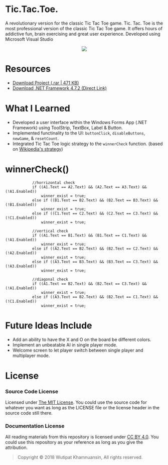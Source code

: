 # Tic.Tac.Toe.
A revolutionary version for the classic Tic Tac Toe game. Tic. Tac. Toe is the most professional version of the classic Tic Tac Toe game. It offers hours of addictive fun, brain exercising and great user experience. Developed using Microsoft Visual Studio

<p align="center">
  <img src="https://bellmcp.github.io/img/Projects_TicTacToe.jpg" />
</p>

# Resources

* [Download Project (.rar | 471 KB)](https://bellmcp.github.io/work/TicTacToe.rar)
* [Download .NET Framework 4.7.2 (Direct Link)](https://dotnet.microsoft.com/download/dotnet-framework/net472)

# What I Learned

* Developed a user interface within the Windows Forms App (.NET Framework) using ToolStrip, TextBox, Label & Button.
* Implemented functinality to the UI: `buttonClick`, `disableButtons`, `newGame`, & `resetCount`.
* Integrated Tic Tac Toe logic strategy to the `winnerCheck` function. (based on [Wikipedia's strategy](https://en.wikipedia.org/wiki/Tic-tac-toe#Strategy))

# winnerCheck()

```         
            //horrizontal check
            if ((A1.Text == A2.Text) && (A2.Text == A3.Text) && (!A1.Enabled))
                winner_exist = true;
            else if ((B1.Text == B2.Text) && (B2.Text == B3.Text) && (!B1.Enabled))
                winner_exist = true;
            else if ((C1.Text == C2.Text) && (C2.Text == C3.Text) && (!C1.Enabled))
                winner_exist = true;

            //vertical check
            if ((A1.Text == B1.Text) && (B1.Text == C1.Text) && (!A1.Enabled))
                winner_exist = true;
            else if ((A2.Text == B2.Text) && (B2.Text == C2.Text) && (!A2.Enabled))
                winner_exist = true;
            else if ((A3.Text == B3.Text) && (B3.Text == C3.Text) && (!A3.Enabled))
                winner_exist = true;

            //diagonal check
            if ((A1.Text == B2.Text) && (B2.Text == C3.Text) && (!A1.Enabled))
                winner_exist = true;
            else if ((A3.Text == B2.Text) && (B2.Text == C1.Text) && (!C1.Enabled))
                winner_exist = true;
```

# Future Ideas Include

* Add an ability to have the X and O on the board be different colors.
* Implement an unbeatable AI in single player mode.
* Welcome screen to let player switch between single player and multiplayer mode.

# License

### Source Code License

Licensed under [The MIT License](https://github.com/wisn/knights-tour/blob/master/LICENSE). You could use the source code for whatever you want as long as the LICENSE file or the license header in the source code still there.

### Documentation License

All reading materials from this repository is licensed under [CC BY 4.0](https://creativecommons.org/licenses/by/4.0/). You could use this repository as your reference as long as you give the attribution.

> Copyright © 2018 Wutipat Khamnuansin, All rights reserved.
